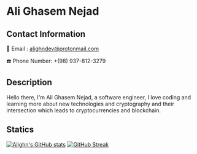 # Ali Ghasem Nejad
## Contact Information
📧 Email : [alighndev@protonmail.com](mailto:alighndev@protonmail.com)

☎️ Phone Number: +(98) 937-812-3279  
## Description

Hello there,
I'm Ali Ghasem Nejad, a software engineer, I love coding and learning more about new technologies and cryptography and their intersection which leads to cryptocurrencies and blockchain.

## Statics

[![Alighn's GitHub stats](https://github-readme-stats.vercel.app/api?username=ali-ghn&count_private=true&theme=dark&hide_border=true)](https://github.com/anuraghazra/github-readme-stats)
[![GitHub Streak](http://github-readme-streak-stats.herokuapp.com?user=ali-ghn&theme=dark&hide_border=true&date_format=M%20j%5B%2C%20Y%5D)](https://git.io/streak-stats)
